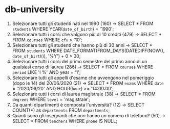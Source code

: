 # db-university
1. Selezionare tutti gli studenti nati nel 1990 (160) -> SELECT * FROM `students` WHERE YEAR(`date_of_birth`) = '1990';
2. Selezionare tutti i corsi che valgono più di 10 crediti (479) -> SELECT * FROM `courses` WHERE `cfu` > '10';
3. Selezionare tutti gli studenti che hanno più di 30 anni -> SELECT * FROM `students` WHERE DATE_FORMAT(FROM_DAYS(DATEDIFF(NOW(), `date_of_birth`)), '%Y') + 0 > 30;
4. Selezionare tutti i corsi del primo semestre del primo anno di un qualsiasi corso di
laurea (286) -> SELECT * FROM `courses` WHERE `period` LIKE 'I %' AND year = '1';
5. Selezionare tutti gli appelli d'esame che avvengono nel pomeriggio (dopo le 14) del
20/06/2020 (21) -> SELECT * FROM `exams` WHERE `date` = '2020/06/20' AND HOUR(`hour`) >= '14:00:00';
6. Selezionare tutti i corsi di laurea magistrale (38) -> SELECT * FROM `degrees` WHERE `level` = 'magistrale';
7. Da quanti dipartimenti è composta l'università? (12) -> SELECT COUNT(*) as `departments` FROM `departments`;
8. Quanti sono gli insegnanti che non hanno un numero di telefono? (50) -> SELECT * FROM `teachers` WHERE `phone` IS NULL;
